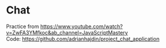 # Chat
Practice from https://www.youtube.com/watch?v=ZwFA3YMfkoc&ab_channel=JavaScriptMastery 
<br>Code: https://github.com/adrianhajdin/project_chat_application
